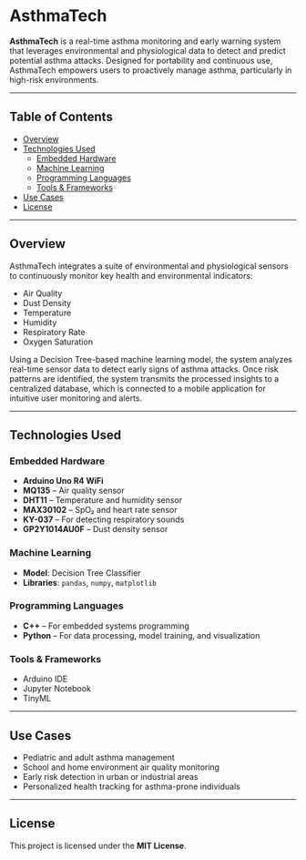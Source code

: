 # AsthmaTech

**AsthmaTech** is a real-time asthma monitoring and early warning system that leverages environmental and physiological data to detect and predict potential asthma attacks. Designed for portability and continuous use, AsthmaTech empowers users to proactively manage asthma, particularly in high-risk environments.

---

## Table of Contents

- [Overview](#overview)  
- [Technologies Used](#technologies-used)  
  - [Embedded Hardware](#embedded-hardware)  
  - [Machine Learning](#machine-learning)  
  - [Programming Languages](#programming-languages)  
  - [Tools & Frameworks](#tools--frameworks)  
- [Use Cases](#use-cases)  
- [License](#license)  

---

## Overview

AsthmaTech integrates a suite of environmental and physiological sensors to continuously monitor key health and environmental indicators:

- Air Quality  
- Dust Density  
- Temperature  
- Humidity  
- Respiratory Rate  
- Oxygen Saturation

Using a Decision Tree-based machine learning model, the system analyzes real-time sensor data to detect early signs of asthma attacks. Once risk patterns are identified, the system transmits the processed insights to a centralized database, which is connected to a mobile application for intuitive user monitoring and alerts.

---

## Technologies Used

### Embedded Hardware

- **Arduino Uno R4 WiFi**  
- **MQ135** – Air quality sensor  
- **DHT11** – Temperature and humidity sensor  
- **MAX30102** – SpO₂ and heart rate sensor  
- **KY-037** – For detecting respiratory sounds  
- **GP2Y1014AU0F** – Dust density sensor  

### Machine Learning

- **Model**: Decision Tree Classifier  
- **Libraries**: `pandas`, `numpy`, `matplotlib`

### Programming Languages

- **C++** – For embedded systems programming  
- **Python** – For data processing, model training, and visualization

### Tools & Frameworks

- Arduino IDE  
- Jupyter Notebook  
- TinyML

---

## Use Cases

- Pediatric and adult asthma management  
- School and home environment air quality monitoring  
- Early risk detection in urban or industrial areas  
- Personalized health tracking for asthma-prone individuals  

---

## License

This project is licensed under the **MIT License**.
